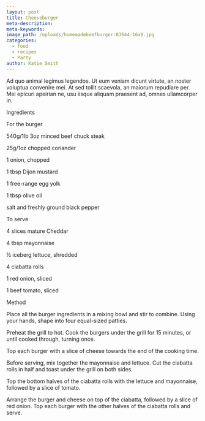 ```yaml
---
layout: post
title: Cheeseburger
meta-description:
meta-keywords:
image_path: /uploads/homemadebeefburger-83644-16x9.jpg
categories:
  - food
  - recipes
  - Party
author: Katie Smith
---
```


Ad quo animal legimus legendos. Ut eum veniam dicunt virtute, an noster voluptua convenire mei. At sed tollit scaevola, an maiorum repudiare per. Mei epicuri apeirian ne, usu iisque aliquam praesent ad, omnes ullamcorper in.

Ingredients

For the burger

540g/1lb 3oz minced beef chuck steak

25g/1oz chopped coriander

1 onion, chopped

1 tbsp Dijon mustard

1 free-range egg yolk

1 tbsp olive oil

salt and freshly ground black pepper

To serve

4 slices mature Cheddar

4 tbsp mayonnaise

½ iceberg lettuce, shredded

4 ciabatta rolls

1 red onion, sliced

1 beef tomato, sliced

Method

Place all the burger ingredients in a mixing bowl and stir to combine. Using your hands, shape into four equal-sized patties.

Preheat the grill to hot. Cook the burgers under the grill for 15 minutes, or until cooked through, turning once.

Top each burger with a slice of cheese towards the end of the cooking time.

Before serving, mix together the mayonnaise and lettuce. Cut the ciabatta rolls in half and toast under the grill on both sides.

Top the bottom halves of the ciabatta rolls with the lettuce and mayonnaise, followed by a slice of tomato.

Arrange the burger and cheese on top of the ciabatta, followed by a slice of red onion. Top each burger with the other halves of the ciabatta rolls and serve.
